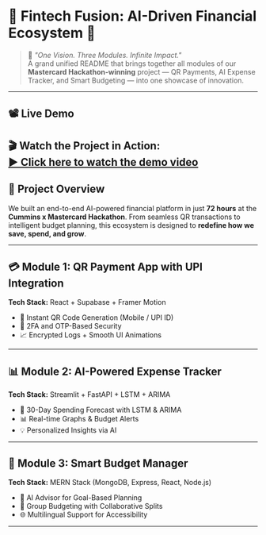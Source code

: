 # 💸 Fintech Fusion: AI-Driven Financial Ecosystem 🚀

> 🧠 *"One Vision. Three Modules. Infinite Impact."*  
> A grand unified README that brings together all modules of our **Mastercard Hackathon-winning** project — QR Payments, AI Expense Tracker, and Smart Budgeting — into one showcase of innovation.

---

## 📽️ Live Demo

🎬 **Watch the Project in Action:**  
[▶️ Click here to watch the demo video](https://youtu.be/dYMfHrAodXs)
---

## 🧩 Project Overview

We built an end-to-end AI-powered financial platform in just **72 hours** at the **Cummins x Mastercard Hackathon**. From seamless QR transactions to intelligent budget planning, this ecosystem is designed to **redefine how we save, spend, and grow**.

---

## 💳 Module 1: QR Payment App with UPI Integration

**Tech Stack:** React + Supabase + Framer Motion

- 📲 Instant QR Code Generation (Mobile / UPI ID)
- 🔐 2FA and OTP-Based Security
- 📈 Encrypted Logs + Smooth UI Animations

---

## 📊 Module 2: AI-Powered Expense Tracker

**Tech Stack:** Streamlit + FastAPI + LSTM + ARIMA

- 🔮 30-Day Spending Forecast with LSTM & ARIMA
- 📊 Real-time Graphs & Budget Alerts
- 💡 Personalized Insights via AI

---

## 🧠 Module 3: Smart Budget Manager

**Tech Stack:** MERN Stack (MongoDB, Express, React, Node.js)

- 🧾 AI Advisor for Goal-Based Planning
- 👥 Group Budgeting with Collaborative Splits
- 🌐 Multilingual Support for Accessibility

---



